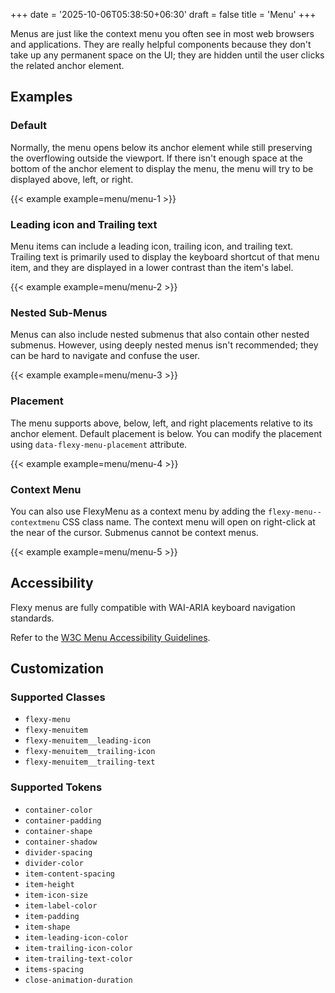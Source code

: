 +++
date = '2025-10-06T05:38:50+06:30'
draft = false
title = 'Menu'
+++

Menus are just like the context menu you often see in most web browsers and applications. They are really helpful components because they don't take up any permanent space on the UI; they are hidden until the user clicks the related anchor element.

<!--more-->

## Examples

### Default

Normally, the menu opens below its anchor element while still preserving the overflowing outside the viewport. If there isn't enough space at the bottom of the anchor element to display the menu, the menu will try to be displayed above, left, or right.

{{< example example=menu/menu-1 >}}

### Leading icon and Trailing text

Menu items can include a leading icon, trailing icon, and trailing text. Trailing text is primarily used to display the keyboard shortcut of that menu item, and they are displayed in a lower contrast than the item's label.

{{< example example=menu/menu-2 >}}

### Nested Sub-Menus

Menus can also include nested submenus that also contain other nested submenus. However, using deeply nested menus isn't recommended; they can be hard to navigate and confuse the user.

{{< example example=menu/menu-3 >}}

### Placement

The menu supports above, below, left, and right placements relative to its anchor element. Default placement is below. You can modify the placement using `data-flexy-menu-placement` attribute.

{{< example example=menu/menu-4 >}}

### Context Menu

You can also use FlexyMenu as a context menu by adding the `flexy-menu--contextmenu` CSS class name. The context menu will open on right-click at the near of the cursor. Submenus cannot be context menus.

{{< example example=menu/menu-5 >}}

## Accessibility

Flexy menus are fully compatible with WAI-ARIA keyboard navigation standards.

Refer to the [W3C Menu Accessibility Guidelines](https://www.w3.org/WAI/ARIA/apg/patterns/menubar/#keyboardinteraction).

## Customization

### Supported Classes

- `flexy-menu`
- `flexy-menuitem`
- `flexy-menuitem__leading-icon`
- `flexy-menuitem__trailing-icon`
- `flexy-menuitem__trailing-text`

### Supported Tokens

- `container-color`
- `container-padding`
- `container-shape`
- `container-shadow`
- `divider-spacing`
- `divider-color`
- `item-content-spacing`
- `item-height`
- `item-icon-size`
- `item-label-color`
- `item-padding`
- `item-shape`
- `item-leading-icon-color`
- `item-trailing-icon-color`
- `item-trailing-text-color`
- `items-spacing`
- `close-animation-duration`
